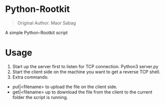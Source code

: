 # Python-Rootkit
> Original Author: Maor Sabag
> 
A simple Python-Rootkit script

# Usage

1. Start up the server first to listen for TCP connection. Python3 server.py
2. Start the client side on the machine you want to get a reverse TCP shell.
3. Extra commands:
  - put|\<filename\> to upload the file on the client side.
  - get|\<filename\> up to download the file from the client to the current folder the script is running.


